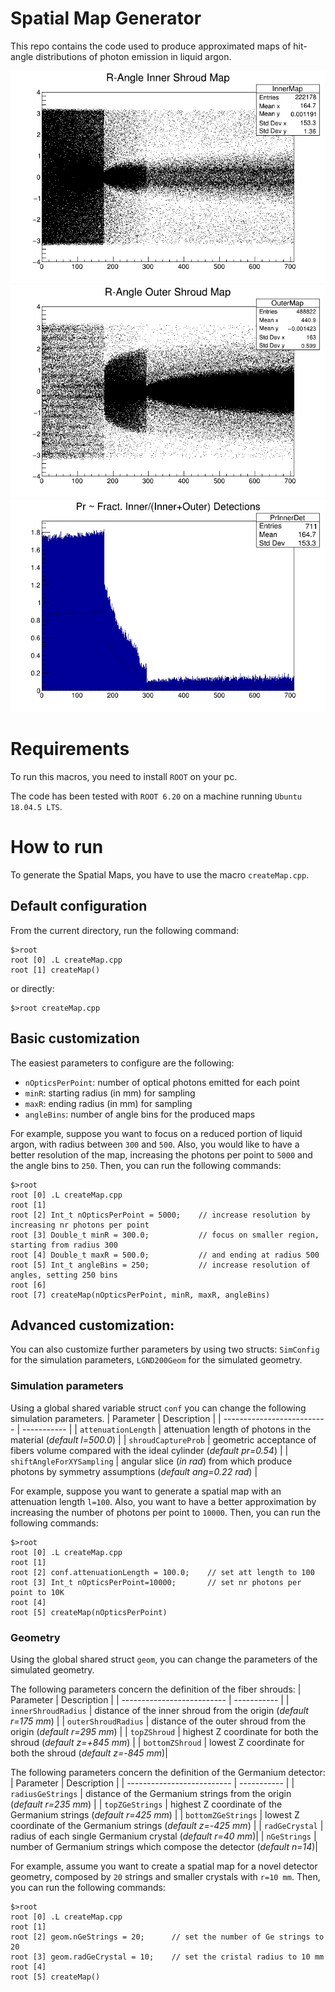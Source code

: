 # Spatial Map Generator
This repo contains the code used to produce approximated maps of hit-angle distributions of photon emission in liquid argon.

![Inner Map](doc/inner_map.png)
![Outer Map](doc/outer_map.png)
![Pr. Inner Det. Map](doc/pr_inner_det.png)

# Requirements
To run this macros, you need to install `ROOT` on your pc.

The code has been tested with `ROOT 6.20` on a machine running `Ubuntu 18.04.5 LTS`.

# How to run
To generate the Spatial Maps, you have to use the macro `createMap.cpp`.

## Default configuration
From the current directory, run the following command:

```
$>root
root [0] .L createMap.cpp
root [1] createMap()
```

or directly:

```
$>root createMap.cpp
```

## Basic customization
The easiest parameters to configure are the following:
- `nOpticsPerPoint`: number of optical photons emitted for each point
- `minR`: starting radius (in mm) for sampling
- `maxR`: ending radius (in mm) for sampling
- `angleBins`: number of angle bins for the produced maps

For example, suppose you want to focus on a reduced portion of liquid argon, with radius between `300` and `500`.
Also, you would like to have a better resolution of the map, increasing the photons per point to `5000` and the angle bins to `250`.
Then, you can run the following commands:
```
$>root
root [0] .L createMap.cpp
root [1]
root [2] Int_t nOpticsPerPoint = 5000;    // increase resolution by increasing nr photons per point
root [3] Double_t minR = 300.0;           // focus on smaller region, starting from radius 300
root [4] Double_t maxR = 500.0;           // and ending at radius 500
root [5] Int_t angleBins = 250;           // increase resolution of angles, setting 250 bins
root [6]
root [7] createMap(nOpticsPerPoint, minR, maxR, angleBins)
```

## Advanced customization: 
You can also customize further parameters by using two structs: `SimConfig` for the simulation parameters, `LGND200Geom` for the simulated geometry.

### Simulation parameters
Using a global shared variable struct `conf` you can change the following simulation parameters.
|        Parameter           | Description |
| -------------------------- | ----------- |
| `attenuationLength`        | attenuation length of photons in the material (*default l=500.0*)  |
| `shroudCaptureProb`        | geometric acceptance of fibers volume compared with the ideal cylinder (*default pr=0.54*) |
| `shiftAngleForXYSampling`  | angular slice (*in rad*) from which produce photons by symmetry assumptions (*default ang=0.22 rad*) |

For example, suppose you want to generate a spatial map with an attenuation length `l=100`.
Also, you want to have a better approximation by increasing the number of photons per point to `10000`.
Then, you can run the following commands:
```
$>root
root [0] .L createMap.cpp
root [1] 
root [2] conf.attenuationLength = 100.0;    // set att length to 100
root [3] Int_t nOpticsPerPoint=10000;       // set nr photons per point to 10K
root [4] 
root [5] createMap(nOpticsPerPoint)
```

### Geometry
Using the global shared struct `geom`, you can change the parameters of the simulated geometry.

The following parameters concern the definition of the fiber shrouds:
|        Parameter           | Description |
| -------------------------- | ----------- |
| `innerShroudRadius`        | distance of the inner shroud from the origin (*default r=175 mm*) |
| `outerShroudRadius`        | distance of the outer shroud from the origin (*default r=295 mm*) |
| `topZShroud`  | highest Z coordinate for both the shroud (*default z=+845 mm*) |
| `bottomZShroud`  | lowest Z coordinate for both the shroud (*default z=-845 mm*)|

The following parameters concern the definition of the Germanium detector:
|        Parameter           | Description |
| -------------------------- | ----------- |
| `radiusGeStrings`  | distance of the Germanium strings from the origin (*default r=235 mm*) |
| `topZGeStrings`    | highest Z coordinate of the Germanium strings (*default r=425 mm*) |
| `bottomZGeStrings` | lowest Z coordinate of the Germanium strings (*default z=-425 mm*) |
| `radGeCrystal`     | radius of each single Germanium crystal (*default r=40 mm*)|
| `nGeStrings`       | number of Germanium strings which compose the detector (*default n=14*)|

For example, assume you want to create a spatial map for a novel detector geometry, composed by `20` strings and smaller crystals with `r=10 mm`. Then, you can run the following commands:
```
$>root
root [0] .L createMap.cpp
root [1] 
root [2] geom.nGeStrings = 20;      // set the number of Ge strings to 20
root [3] geom.radGeCrystal = 10;    // set the cristal radius to 10 mm
root [4] 
root [5] createMap()
```